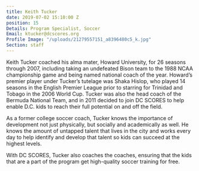 ```yaml
---
title: Keith Tucker
date: 2019-07-02 15:10:00 Z
position: 15
Details: Program Specialist, Soccer
Email: ktucker@dcscores.org
Profile Image: "/uploads/21279557151_a8396480c5_k.jpg"
Section: staff
---
```


Keith Tucker coached his alma mater, Howard University, for 26 seasons through 2007, including taking an undefeated Bison team to the 1988 NCAA championship game and being named national coach of the year. Howard’s premier player under Tucker’s tutelage was Shaka Hislop, who played 14 seasons in the English Premier League prior to starring for Trinidad and Tobago in the 2006 World Cup. Tucker was also the head coach of the Bermuda National Team, and in 2011 decided to join DC SCORES to help enable D.C. kids to reach their full potential on and off the field. 

As a former college soccer coach, Tucker knows the importance of development not just physically, but socially and academically as well. He knows the amount of untapped talent that lives in the city and works every day to help identify and develop that talent so kids can succeed at the highest levels.

With DC SCORES, Tucker also coaches the coaches, ensuring that the kids that are a part of the program get high-quality soccer training for free. 